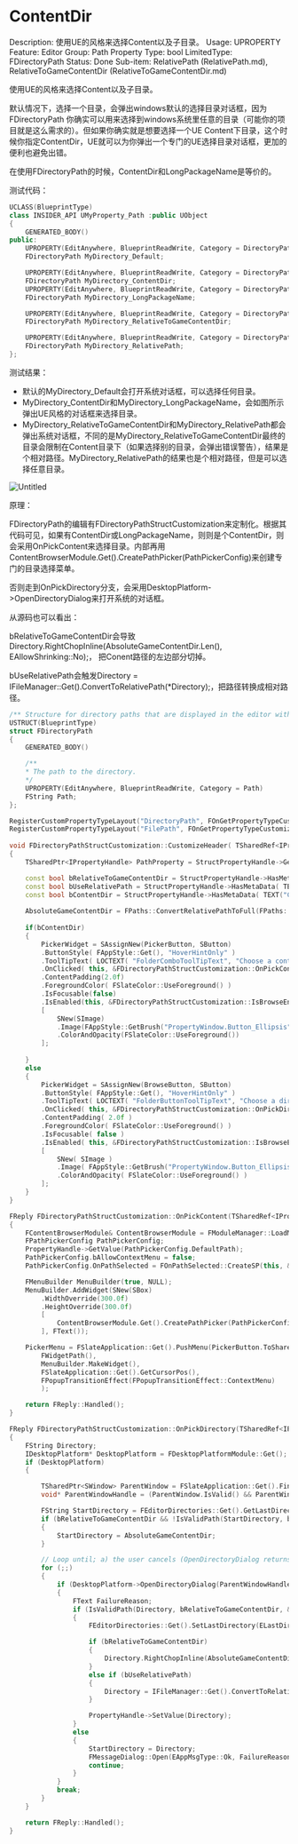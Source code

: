 # ContentDir

Description: 使用UE的风格来选择Content以及子目录。
Usage: UPROPERTY
Feature: Editor
Group: Path Property
Type: bool
LimitedType: FDirectoryPath
Status: Done
Sub-item: RelativePath (RelativePath.md), RelativeToGameContentDir (RelativeToGameContentDir.md)

使用UE的风格来选择Content以及子目录。

默认情况下，选择一个目录，会弹出windows默认的选择目录对话框，因为FDirectoryPath 你确实可以用来选择到windows系统里任意的目录（可能你的项目就是这么需求的）。但如果你确实就是想要选择一个UE Content下目录，这个时候你指定ContentDir，UE就可以为你弹出一个专门的UE选择目录对话框，更加的便利也避免出错。

在使用FDirectoryPath的时候，ContentDir和LongPackageName是等价的。

测试代码：

```cpp
UCLASS(BlueprintType)
class INSIDER_API UMyProperty_Path :public UObject
{
	GENERATED_BODY()
public:
	UPROPERTY(EditAnywhere, BlueprintReadWrite, Category = DirectoryPath)
	FDirectoryPath MyDirectory_Default;

	UPROPERTY(EditAnywhere, BlueprintReadWrite, Category = DirectoryPath, meta = (ContentDir))
	FDirectoryPath MyDirectory_ContentDir;
	UPROPERTY(EditAnywhere, BlueprintReadWrite, Category = DirectoryPath, meta = (LongPackageName))
	FDirectoryPath MyDirectory_LongPackageName;

	UPROPERTY(EditAnywhere, BlueprintReadWrite, Category = DirectoryPath, meta = (RelativeToGameContentDir))
	FDirectoryPath MyDirectory_RelativeToGameContentDir;

	UPROPERTY(EditAnywhere, BlueprintReadWrite, Category = DirectoryPath, meta = (RelativePath))
	FDirectoryPath MyDirectory_RelativePath;
};

```

测试结果：

- 默认的MyDirectory_Default会打开系统对话框，可以选择任何目录。
- MyDirectory_ContentDir和MyDirectory_LongPackageName，会如图所示弹出UE风格的对话框来选择目录。
- MyDirectory_RelativeToGameContentDir和MyDirectory_RelativePath都会弹出系统对话框，不同的是MyDirectory_RelativeToGameContentDir最终的目录会限制在Content目录下（如果选择别的目录，会弹出错误警告），结果是个相对路径。MyDirectory_RelativePath的结果也是个相对路径，但是可以选择任意目录。

![Untitled](ContentDir/Untitled.png)

原理：

FDirectoryPath的编辑有FDirectoryPathStructCustomization来定制化。根据其代码可见，如果有ContentDir或LongPackageName，则则是个ContentDir，则会采用OnPickContent来选择目录。内部再用ContentBrowserModule.Get().CreatePathPicker(PathPickerConfig)来创建专门的目录选择菜单。

否则走到OnPickDirectory分支，会采用DesktopPlatform->OpenDirectoryDialog来打开系统的对话框。

从源码也可以看出：

bRelativeToGameContentDir会导致Directory.RightChopInline(AbsoluteGameContentDir.Len(), EAllowShrinking::No);， 把Conent路径的左边部分切掉。

bUseRelativePath会触发Directory = IFileManager::Get().ConvertToRelativePath(*Directory);，把路径转换成相对路径。

```cpp
/** Structure for directory paths that are displayed in the editor with a picker UI. */
USTRUCT(BlueprintType)
struct FDirectoryPath
{
	GENERATED_BODY()

	/**
	* The path to the directory.
	*/
	UPROPERTY(EditAnywhere, BlueprintReadWrite, Category = Path)
	FString Path;
};

RegisterCustomPropertyTypeLayout("DirectoryPath", FOnGetPropertyTypeCustomizationInstance::CreateStatic(&FDirectoryPathStructCustomization::MakeInstance));
RegisterCustomPropertyTypeLayout("FilePath", FOnGetPropertyTypeCustomizationInstance::CreateStatic(&FFilePathStructCustomization::MakeInstance));
	
void FDirectoryPathStructCustomization::CustomizeHeader( TSharedRef<IPropertyHandle> StructPropertyHandle, class FDetailWidgetRow& HeaderRow, IPropertyTypeCustomizationUtils& StructCustomizationUtils )
{
	TSharedPtr<IPropertyHandle> PathProperty = StructPropertyHandle->GetChildHandle("Path");

	const bool bRelativeToGameContentDir = StructPropertyHandle->HasMetaData( TEXT("RelativeToGameContentDir") );
	const bool bUseRelativePath = StructPropertyHandle->HasMetaData( TEXT("RelativePath") );
	const bool bContentDir = StructPropertyHandle->HasMetaData( TEXT("ContentDir") ) || StructPropertyHandle->HasMetaData(TEXT("LongPackageName"));
	
	AbsoluteGameContentDir = FPaths::ConvertRelativePathToFull(FPaths::ProjectContentDir());
	
	if(bContentDir)
	{
		PickerWidget = SAssignNew(PickerButton, SButton)
		.ButtonStyle( FAppStyle::Get(), "HoverHintOnly" )
		.ToolTipText( LOCTEXT( "FolderComboToolTipText", "Choose a content directory") )
		.OnClicked( this, &FDirectoryPathStructCustomization::OnPickContent, PathProperty.ToSharedRef() )
		.ContentPadding(2.0f)
		.ForegroundColor( FSlateColor::UseForeground() )
		.IsFocusable(false)
		.IsEnabled(this, &FDirectoryPathStructCustomization::IsBrowseEnabled, StructPropertyHandle)
		[
			SNew(SImage)
			.Image(FAppStyle::GetBrush("PropertyWindow.Button_Ellipsis"))
			.ColorAndOpacity(FSlateColor::UseForeground())
		];
	
	}
	else
	{
		PickerWidget = SAssignNew(BrowseButton, SButton)
		.ButtonStyle( FAppStyle::Get(), "HoverHintOnly" )
		.ToolTipText( LOCTEXT( "FolderButtonToolTipText", "Choose a directory from this computer") )
		.OnClicked( this, &FDirectoryPathStructCustomization::OnPickDirectory, PathProperty.ToSharedRef(), bRelativeToGameContentDir, bUseRelativePath )
		.ContentPadding( 2.0f )
		.ForegroundColor( FSlateColor::UseForeground() )
		.IsFocusable( false )
		.IsEnabled( this, &FDirectoryPathStructCustomization::IsBrowseEnabled, StructPropertyHandle )
		[
			SNew( SImage )
			.Image( FAppStyle::GetBrush("PropertyWindow.Button_Ellipsis") )
			.ColorAndOpacity( FSlateColor::UseForeground() )
		];
	}
}

FReply FDirectoryPathStructCustomization::OnPickContent(TSharedRef<IPropertyHandle> PropertyHandle) 
{
	FContentBrowserModule& ContentBrowserModule = FModuleManager::LoadModuleChecked<FContentBrowserModule>("ContentBrowser");
	FPathPickerConfig PathPickerConfig;
	PropertyHandle->GetValue(PathPickerConfig.DefaultPath);
	PathPickerConfig.bAllowContextMenu = false;
	PathPickerConfig.OnPathSelected = FOnPathSelected::CreateSP(this, &FDirectoryPathStructCustomization::OnPathPicked, PropertyHandle);

	FMenuBuilder MenuBuilder(true, NULL);
	MenuBuilder.AddWidget(SNew(SBox)
		.WidthOverride(300.0f)
		.HeightOverride(300.0f)
		[
			ContentBrowserModule.Get().CreatePathPicker(PathPickerConfig)
		], FText());

	PickerMenu = FSlateApplication::Get().PushMenu(PickerButton.ToSharedRef(),
		FWidgetPath(),
		MenuBuilder.MakeWidget(),
		FSlateApplication::Get().GetCursorPos(),
		FPopupTransitionEffect(FPopupTransitionEffect::ContextMenu)
		);

	return FReply::Handled();
}

FReply FDirectoryPathStructCustomization::OnPickDirectory(TSharedRef<IPropertyHandle> PropertyHandle, const bool bRelativeToGameContentDir, const bool bUseRelativePath) const
{
	FString Directory;
	IDesktopPlatform* DesktopPlatform = FDesktopPlatformModule::Get();
	if (DesktopPlatform)
	{

		TSharedPtr<SWindow> ParentWindow = FSlateApplication::Get().FindWidgetWindow(BrowseButton.ToSharedRef());
		void* ParentWindowHandle = (ParentWindow.IsValid() && ParentWindow->GetNativeWindow().IsValid()) ? ParentWindow->GetNativeWindow()->GetOSWindowHandle() : nullptr;

		FString StartDirectory = FEditorDirectories::Get().GetLastDirectory(ELastDirectory::GENERIC_IMPORT);
		if (bRelativeToGameContentDir && !IsValidPath(StartDirectory, bRelativeToGameContentDir))
		{
			StartDirectory = AbsoluteGameContentDir;
		}

		// Loop until; a) the user cancels (OpenDirectoryDialog returns false), or, b) the chosen path is valid (IsValidPath returns true)
		for (;;)
		{
			if (DesktopPlatform->OpenDirectoryDialog(ParentWindowHandle, LOCTEXT("FolderDialogTitle", "Choose a directory").ToString(), StartDirectory, Directory))
			{
				FText FailureReason;
				if (IsValidPath(Directory, bRelativeToGameContentDir, &FailureReason))
				{
					FEditorDirectories::Get().SetLastDirectory(ELastDirectory::GENERIC_IMPORT, Directory);

					if (bRelativeToGameContentDir)
					{
						Directory.RightChopInline(AbsoluteGameContentDir.Len(), EAllowShrinking::No);
					}
					else if (bUseRelativePath)
					{
						Directory = IFileManager::Get().ConvertToRelativePath(*Directory);
					}

					PropertyHandle->SetValue(Directory);
				}
				else
				{
					StartDirectory = Directory;
					FMessageDialog::Open(EAppMsgType::Ok, FailureReason);
					continue;
				}
			}
			break;
		}
	}

	return FReply::Handled();
}

```